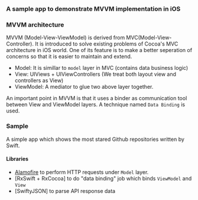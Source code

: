 ### A sample app to demonstrate MVVM implementation in iOS

### MVVM architecture
MVVM (Model-View-ViewModel) is derived from MVC(Model-View-Controller).
It is introduced to solve existing problems of Cocoa's MVC architecture in iOS world.
One of its feature is to make a better seperation of concerns so that it is easier to maintain and extend.
* Model: It is simillar to `model` layer in MVC (contains data business logic)
* View: UIViews + UIViewControllers (We treat both layout view and controllers as View)
* ViewModel: A mediator to glue two above layer together.

An important point in MVVM is that it uses a binder as communication tool between View and ViewModel layers.
A technique named `Data Binding` is used. 

### Sample
A simple app which shows the most stared Github repositories written by Swift.

#### Libraries
* [Alamofire]() to perform HTTP requests under `Model` layer.
* [RxSwift + RxCocoa] to do "data binding" job which binds `ViewModel` and `View`
* [SwiftyJSON] to parse API response data
